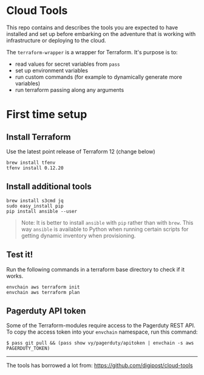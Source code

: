# Cloud Tools

This repo contains and describes the tools you are expected to have installed and set up before embarking on the adventure that is working with infrastructure or deploying to the cloud.

The `terraform-wrapper` is a wrapper for Terraform. It's purpose is to:

- read values for secret variables from `pass`
- set up environment variables
- run custom commands (for example to dynamically generate more variables)
- run terraform passing along any arguments

# First time setup


## Install Terraform

Use the latest point release of Terraform 12 (change below)

```
brew install tfenv
tfenv install 0.12.20
```

## Install additional tools

```
brew install s3cmd jq
sudo easy_install pip
pip install ansible --user
```

> Note: It is better to install `ansible` with `pip` rather than with `brew`. This way `ansible` is available to Python when running certain scripts for getting dynamic inventory when provisioning.

## Test it!

Run the following commands in a terraform base directory to check if it works.

```
envchain aws terraform init
envchain aws terraform plan
```

## Pagerduty API token 
Some of the Terraform-modules require access to the Pagerduty REST API. To copy the access token into your `envchain` namespace, run this command:

`$ pass git pull && (pass show vy/pagerduty/apitoken | envchain -s aws PAGERDUTY_TOKEN)`

---
The tools has borrowed a lot from: https://github.com/digipost/cloud-tools


